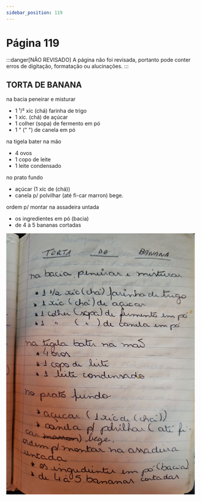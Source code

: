 ```yaml
---
sidebar_position: 119
---
```

# Página 119
:::danger[NÃO REVISADO]
A página não foi revisada, portanto pode conter erros de digitação, formatação ou alucinações.
:::
## TORTA DE BANANA

na bacia peneirar e misturar

*   1 ¹/² xíc (chá) farinha de trigo
*   1 xíc. (chá) de açúcar
*   1 colher (sopa) de fermento em pó
*   1 " (" ") de canela em pó

na tigela bater na mão

*   4 ovos
*   1 copo de leite
*   1 leite condensado

no prato fundo

*   açúcar (1 xíc de (chá))
*   canela p/ polvilhar (até fi-car marron) bege.

ordem p/ montar na assadeira untada

*   os ingredientes em pó (bacia)
*   de 4 à 5 bananas cortadas

![imagem base](./images/page_119.png)